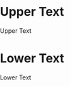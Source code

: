 <head>
  <meta charset="utf-8">
  <meta name="viewport" content="width=device-width, initial-scale=1.0">
  <title>Lightcaster</title>
  <style>
    body {
      padding: 0;
      margin: 0;
    }
  </style>
  <!-- p5.js Files -->
  <script src="libs/p5.js"></script>
  <script src="libs/p5.sound.js"></script>

  <!-- Lightcaster Files -->
  <!-- Main Game -->
  <script src="game/scene.js"></script>

  <!-- Objects -->
  <script src="game/objects/baseObject.js"></script>
  <script src="game/objects/lineObject.js"></script>
  <script src="game/objects/unreflectiveGlass.js"></script>
  <script src="game/objects/mirror.js"></script>

  <!-- Light Sources -->
  <script src="game/lights/ray.js"></script>
  <script src="game/lights/lightSource.js"></script>
  <script src="game/lights/playerSource.js"></script>

</head>

# Upper Text
Upper Text

<body>
  <main>
  </main>
</body>

# Lower Text
Lower Text